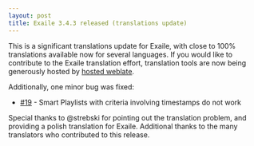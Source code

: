 ```yaml
---
layout: post
title: Exaile 3.4.3 released (translations update)
---
```


This is a significant translations update for Exaile, with close to 100% translations available now for several languages. If you would like to contribute to the Exaile translation effort, translation tools are now being generously hosted by [hosted weblate](https://hosted.weblate.org/projects/exaile/master/). 

Additionally, one minor bug was fixed:

* [#19](https://github.com/exaile/exaile/issues/19) - Smart Playlists with criteria involving timestamps do not work

Special thanks to @strebski for pointing out the translation problem, and providing a polish translation for Exaile. Additional thanks to the many translators who contributed to this release.